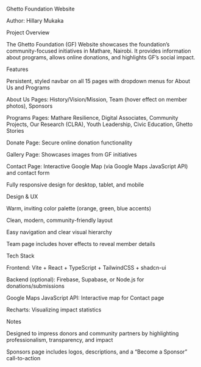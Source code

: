 Ghetto Foundation Website

Author: Hillary Mukaka

Project Overview

The Ghetto Foundation (GF) Website showcases the foundation’s community-focused initiatives in Mathare, Nairobi. It provides information about programs, allows online donations, and highlights GF’s social impact.

Features

Persistent, styled navbar on all 15 pages with dropdown menus for About Us and Programs

About Us Pages: History/Vision/Mission, Team (hover effect on member photos), Sponsors

Programs Pages: Mathare Resilience, Digital Associates, Community Projects, Our Research (CLRA), Youth Leadership, Civic Education, Ghetto Stories

Donate Page: Secure online donation functionality

Gallery Page: Showcases images from GF initiatives

Contact Page: Interactive Google Map (via Google Maps JavaScript API) and contact form

Fully responsive design for desktop, tablet, and mobile

Design & UX

Warm, inviting color palette (orange, green, blue accents)

Clean, modern, community-friendly layout

Easy navigation and clear visual hierarchy

Team page includes hover effects to reveal member details

Tech Stack

Frontend: Vite + React + TypeScript + TailwindCSS + shadcn-ui

Backend (optional): Firebase, Supabase, or Node.js for donations/submissions

Google Maps JavaScript API: Interactive map for Contact page

Recharts: Visualizing impact statistics

Notes

Designed to impress donors and community partners by highlighting professionalism, transparency, and impact

Sponsors page includes logos, descriptions, and a “Become a Sponsor” call-to-action
